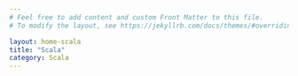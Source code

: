 ```yaml
---
# Feel free to add content and custom Front Matter to this file.
# To modify the layout, see https://jekyllrb.com/docs/themes/#overriding-theme-defaults

layout: home-scala
title: "Scala"
category: Scala
---
```

